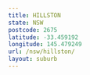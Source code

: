 ```yaml
---
title: HILLSTON
state: NSW
postcode: 2675
latitude: -33.459192
longitude: 145.479249
url: /nsw/hillston/
layout: suburb
---
```

